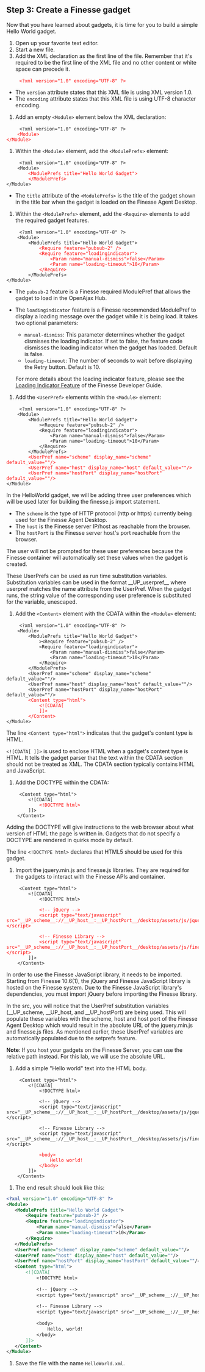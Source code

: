 ## Step 3: Create a Finesse gadget

Now that you have learned about gadgets, it is time for you to build a simple Hello World gadget.

1. Open up your favorite text editor.
1. Start a new file.
1. Add the XML declaration as the first line of the file. Remember that it's required to be the first line of the XML file and no other content or white space can precede it.

 <pre>
    <code class="lang-none"><span style="color:red">&lt;?xml version="1.0" encoding="UTF-8" ?&gt;</span></code>
</pre>

 * The `version` attribute states that this XML file is using XML version 1.0.
 * The `encoding` attribute states that this XML file is using UTF-8 character encoding.
1. Add an empty `<Module>` element below the XML declaration:

 <pre>
    <code class="lang-none">&lt;?xml version="1.0" encoding="UTF-8" ?&gt;
    <span style="color:red">&lt;Module&gt;
&lt;/Module&gt;</span></code>
</pre>

1. Within the `<Module>` element, add the `<ModulePrefs>` element:

 <pre>
    <code class="lang-none">&lt;?xml version="1.0" encoding="UTF-8" ?&gt;
    &lt;Module&gt;
        <span style="color:red">&lt;ModulePrefs title="Hello World Gadget"&gt;
        &lt;/ModulePrefs&gt;</span>
&lt;/Module&gt;</code>
</pre>

 * The `title` attribute of the `<ModulePrefs>` is the title of the gadget shown in the title bar when the gadget is loaded on the Finesse Agent Desktop.

1. Within the `<ModulePrefs>` element, add the `<Require>` elements to add the required gadget features.

 <pre>
    <code class="lang-none">&lt;?xml version="1.0" encoding="UTF-8" ?&gt;
    &lt;Module&gt;
        &lt;ModulePrefs title="Hello World Gadget"&gt;
            <span style="color:red">&lt;Require feature="pubsub-2" /&gt;
            &lt;Require feature="loadingindicator"&gt;
                &lt;Param name="manual-dismiss"&gt;false&lt;/Param&gt;
                &lt;Param name="loading-timeout"&gt;10&lt;/Param&gt;
            &lt;/Require&gt;</span>
        &lt;/ModulePrefs&gt;
&lt;/Module&gt;</code>
</pre>

 * The `pubsub-2` feature is a Finesse required ModulePref that allows the gadget to load in the OpenAjax Hub.

 * The `loadingindicator` feature is a Finesse recommended ModulePref to display a loading message over the gadget while it is being load. It takes two optional parameters:

     * `manual-dismiss`: This parameter determines whether the gadget dismisses the loading indicator. If set to false, the feature code dismisses the loading indicator when the gadget has loaded. Default is false.
     * `loading-timeout`: The number of seconds to wait before displaying the Retry button. Default is 10.

     For more details about the loading indicator feature, please see the [Loading Indicator Feature](https://developer.cisco.com/docs/finesse/#loading-indicator-feature) of the Finesse Developer Guide.
 
1. Add the `<UserPref>` elements within the `<Module>` element:

 <pre>
    <code class="lang-none">&lt;?xml version="1.0" encoding="UTF-8" ?&gt;
    &lt;Module&gt;
        &lt;ModulePrefs title="Hello World Gadget"&gt;
            >&lt;Require feature="pubsub-2" /&gt;
            &lt;Require feature="loadingindicator"&gt;
                &lt;Param name="manual-dismiss"&gt;false&lt;/Param&gt;
                &lt;Param name="loading-timeout"&gt;10&lt;/Param&gt;
            &lt;/Require&gt;
        &lt;/ModulePrefs&gt;
        <span style="color:red">&lt;UserPref name="scheme" display_name="scheme" default_value=""/&gt;
        &lt;UserPref name="host" display_name="host" default_value=""/&gt;
        &lt;UserPref name="hostPort" display_name="hostPort" default_value=""/&gt;</span>
&lt;/Module&gt;</code>
</pre>

 In the HelloWorld gadget, we will be adding three user preferences which will be used later for building the finesse.js import statement.

 * The `scheme` is the type of HTTP protocol (http or https) currently being used for the Finesse Agent Desktop.
 * The `host` is the Finesse server IP/host as reachable from the browser.
 * The `hostPort` is the Finesse server host's port reachable from the browser.

 The user will not be prompted for these user preferences because the Finesse container will automatically set these values when the gadget is created.

 These UserPrefs can be used as run time substitution variables. Substitution variables can be used in the format \_\_UP\_userpref\_\_ where userpref matches the name attribute from the UserPref. When the gadget runs, the string value of the corresponding user preference is substituted for the variable, unescaped.
 
1. Add the `<Content>` element with the CDATA within the `<Module>` element:

 <pre>
    <code class="lang-none">&lt;?xml version="1.0" encoding="UTF-8" ?&gt;
    &lt;Module&gt;
        &lt;ModulePrefs title="Hello World Gadget"&gt;
            >&lt;Require feature="pubsub-2" /&gt;
            &lt;Require feature="loadingindicator"&gt;
                &lt;Param name="manual-dismiss"&gt;false&lt;/Param&gt;
                &lt;Param name="loading-timeout"&gt;10&lt;/Param&gt;
            &lt;/Require&gt;
        &lt;/ModulePrefs&gt;
        &lt;UserPref name="scheme" display_name="scheme" default_value=""/&gt;
        &lt;UserPref name="host" display_name="host" default_value=""/&gt;
        &lt;UserPref name="hostPort" display_name="hostPort" default_value=""/&gt;</span>
        <span style="color:red">&lt;Content type="html"&gt;
            &lt;![CDATA[
            ]]&gt;
        &lt;/Content&gt;</span>
&lt;/Module&gt;</code>
</pre>

 The line `<Content type="html">` indicates that the gadget's content type is HTML.

 `<![CDATA[ ]]>` is used to enclose HTML when a gadget's content type is HTML. It tells the gadget parser that the text within the CDATA section should not be treated as XML. The CDATA section typically contains HTML and JavaScript.

1. Add the DOCTYPE within the CDATA:

 <pre>
    <code class="lang-none">&lt;Content type="html"&gt;
        &lt;![CDATA[
            <span style="color:red">&lt;!DOCTYPE html&gt;</span>
        ]]&gt;
    &lt;/Content&gt;</code>
</pre>

 Adding the DOCTYPE will give instructions to the web browser about what version of HTML the page is written in. Gadgets that do not specify a DOCTYPE are rendered in quirks mode by default.

 The line `<!DOCTYPE html>` declares that HTML5 should be used for this gadget.

1. Import the jquery.min.js and finesse.js libraries. They are required for the gadgets to interact with the Finesse APIs and container.

 <pre>
    <code class="lang-none">&lt;Content type="html"&gt;
        &lt;![CDATA[
            &lt;!DOCTYPE html&gt;
            
            <span style="color:red">&lt;!-- jQuery --&gt;
            &lt;script type="text/javascript" src="__UP_scheme__://__UP_host__:__UP_hostPort__/desktop/assets/js/jquery.min.js"&gt;&lt;/script&gt;
           
            &lt;!-- Finesse Library --&gt;
            &lt;script type="text/javascript" src="__UP_scheme__://__UP_host__:__UP_hostPort__/desktop/assets/js/finesse.js"&gt;&lt;/script&gt;</span>
        ]]&gt;
    &lt;/Content&gt;</code>
</pre>

 In order to use the Finesse JavaScript library, it needs to be imported. Starting from Finesse 10.6(1), the jQuery and Finesse JavaScript library is hosted on the Finesse system. Due to the Finesse JavaScript library's dependencies, you must import jQuery before importing the Finesse library.

 In the src, you will notice that the UserPref substitution variables (\_\_UP\_scheme, \_\_UP\_host, and \_\_UP\_hostPort) are being used. This will populate these variables with the scheme, host and host port of the Finesse Agent Desktop which would result in the absolute URL of the jquery.min.js and finesse.js files. As mentioned earlier, these UserPref variables are automatically populated due to the setprefs feature.

 **Note**: If you host your gadgets on the Finesse Server, you can use the relative path instead. For this lab, we will use the absolute URL.

1. Add a simple "Hello world" text into the HTML body.

 <pre>
    <code class="lang-none">&lt;Content type="html"&gt;
        &lt;![CDATA[
            &lt;!DOCTYPE html&gt;
            
            &lt;!-- jQuery --&gt;
            &lt;script type="text/javascript" src="__UP_scheme__://__UP_host__:__UP_hostPort__/desktop/assets/js/jquery.min.js"&gt;&lt;/script&gt;
           
            &lt;!-- Finesse Library --&gt;
            &lt;script type="text/javascript" src="__UP_scheme__://__UP_host__:__UP_hostPort__/desktop/assets/js/finesse.js"&gt;&lt;/script&gt;
            
            <span style="color:red">&lt;body&gt;
                Hello world!
            &lt;/body&gt;</span>
        ]]&gt;
    &lt;/Content&gt;</code>
</pre>

1. The end result should look like this:

 ```xml
<?xml version="1.0" encoding="UTF-8" ?> 
<Module>
    <ModulePrefs title="Hello World Gadget"> 
        <Require feature="pubsub-2" />
        <Require feature="loadingindicator">
            <Param name="manual-dismiss">false</Param>
            <Param name="loading-timeout">10</Param>
        </Require>
    </ModulePrefs>
    <UserPref name="scheme" display_name="scheme" default_value=""/>
    <UserPref name="host" display_name="host" default_value=""/>
    <UserPref name="hostPort" display_name="hostPort" default_value=""/>
    <Content type="html">
        <![CDATA[
            <!DOCTYPE html>
            
            <!-- jQuery -->
            <script type="text/javascript" src="__UP_scheme__://__UP_host__:__UP_hostPort__/desktop/assets/js/jquery.min.js"></script>
               
            <!-- Finesse Library -->
            <script type="text/javascript" src="__UP_scheme__://__UP_host__:__UP_hostPort__/desktop/assets/js/finesse.js"></script>
            
            <body>
                Hello, world!
            </body>
        ]]>
    </Content> 
</Module>
```
1. Save the file with the name `HelloWorld.xml`.